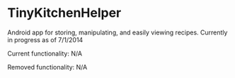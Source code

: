 TinyKitchenHelper
=================

Android app for storing, manipulating, and easily viewing recipes.
Currently in progress as of 7/1/2014

Current functionality:
N/A

Removed functionality:
N/A
